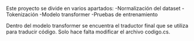 Este proyecto se divide en varios apartados:
-Normalización del dataset
-Tokenización
-Modelo transformer
-Pruebas de entrenamiento

Dentro del modelo transformer se encuentra el traductor final que se utiliza para traducir código. Solo hace falta modificar el archivo codigo.cs.
